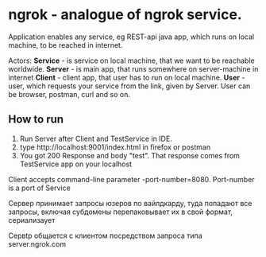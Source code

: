# ngrok - analogue of ngrok service.
Application enables any service, eg REST-api java app, which runs on local machine, to be
reached in internet.

Actors:
**Service** - is service on local machine, that we want to be reachable worldwide.
**Server** - is main app, that runs somewhere on server-machine in internet
**Client** - client app, that user has to run on local machine.
**User** - user, which requests your service from the link, given by Server.
User can be browser, postman, curl and so on.



## How to run

1. Run Server after Client and TestService in IDE.
2. type http://localhost:9001/index.html in firefox or postman
3. You got 200 Response and body "test". That response comes from TestService app on your localhost

Client accepts command-line parameter -port-number=8080. Port-number is a port of Service

Сервер принимает запросы юзеров по вайлдкарду, туда попадают все запросы, включая субдомены
перепаковывает их в свой формат, сериализаует

Сервtр общается с клиентом посредством запроса типа server.ngrok.com
